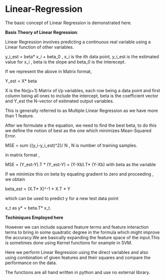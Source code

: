 # Linear-Regression

The basic concept of Linear Regression is demonstrated here.

**Basis Theory of Linear Regression**:

Linear Regression involves predicting a continuous real variable using a Linear function of other variables.

y_i_est = beta* x_i + beta_0 , x_i is the ith data point, y_i_est is the estimated value for x_i , beta is the slope and beta_0 is the interecept.

If we represent the above in Matrix format,

Y_est = X* beta

X is the Nx(p+1) Matrix of i/p variables, each row being a data point and first column being all ones to include the intercept, beta is the coefficient vector and Y_est the N-vector of estimated output variables.

This is generally referred to as Multiple Linear Regression as we have more than 1 feature.

After we formulate a the equation, we need to find the best beta, to do this we define the notion of best as the one which minimizes Mean-Squared Error.

MSE = sum {(y_i-y_i_est)^2}/ N , N is number of training samples.

in matrix format , 

MSE = (Y_est-Y).T * (Y_est-Y) = (Y-Xb).T* (Y-Xb) with beta as the variable

If we minimize this on beta by equating gradient to zero and proceeding , we obtain

beta_est = (X.T* X)^-1 * X.T * Y

which can be used to predict y for a new test data point 

x_t as y* = beta.T* x_t.

**Techiniques Employed here**

However we can include squared feature terms and feature interaction terms to bring in some quadratic degree in the formula which might improve the accuracy.We are basically expanding the feature space of the input.This is sometimes done using Kernel functions for example in SVM.

Here we perform Linear Regression using the direct variables and also using combination of given features and their squares and compare the performance on the data.

The functions are all hand written in python and use no external library.
